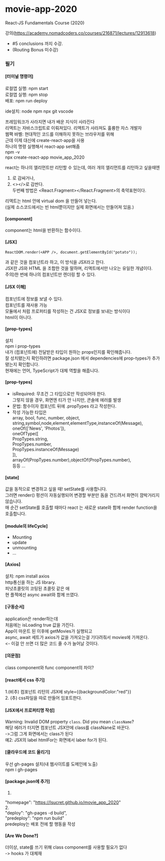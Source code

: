 # movie-app-2020

React-JS Fundamentals Course (2020)

강의(https://academy.nomadcoders.co/courses/216871/lectures/12913618)  
- #5 conclusions 까지 수강.  
- (Routing Bonus 미수강)

### 필기

#### [터미널 명령어]
로컬앱 실행: npm start  
로컬앱 실행: npm stop  
배포: npm run deploy  

ide설치: node npm npx git vscode

프레임워크가 사라지면 내가 배운 지식이 사라진다  
리액트는 자바스크립트로 이뤄져있다. 리액트가 사라져도 훌륭한 자스 개발자  
웹팩 바벨: 현대적인 코드를 이해하지 못하는 브라우저를 위해  
근데 이제 대신에 create-react-app을 사용  
하나의 명령 실행해서 react-app set해줌  
  npm -v  
  npx create-react-app movie_app_2020  


react는 하나의 엘리먼트만 리턴할 수 있는데, 여러 개의 엘리먼트를 리턴하고 싶을때엔  
1. <div></div>로 감싸거나,  
2. <></>로 감싼다.  
   두번째 방법은 <React.Fragment></React.Fragment>의 축약표현이다.  

리액트는 html 안에 virtual dom 을 만들어 넣는다.  
(실제 소스코드에서는 빈 html뿐이지만 실제 화면에서는 만들어져 있음.)  

#### [component]  
component는 html을 반환하는 함수이다.  

#### [JSX]

	ReactDOM.render(<APP />, document.getElementById("potato"));  

<APP /> 과 같은 것을 컴포넌트라 하고, 이 방식을 JSX라고 한다.  
JSX란 JS와 HTML 을 조합한 것을 말하며, 리액트에서만 나오는 유일한 개념이다.  
주의)한 번에 하나의 컴포넌트만 렌더링 할 수 있다.  

#### [JSX 이해]
컴포넌트에 정보를 보낼 수 있다.  
컴포넌트를 재사용 가능  
모듈에서 <Test name="Testtt"> 처럼 프로퍼티를 작성하는 건 JSX로 정보를 보내는 방식이다  
html이 아니다.  

#### [prop-types]
설치  
  npm i prop-types  
내가 (컴포넌트에) 전달받은 타입이 원하는 props인지를 확인해줍니다.  
잘 성치됐는지 확인하려면 package.json 에서 dependencies에 prop-types가 추가됐는지 확인합니다.  
현재에는 언어, TypeScript가 대체 역할을 해줍니다.  

#### [prop-types]
- isRequired: 무조건 그 타입으로만 작성되어야 한다.  
   그렇지 않을 경우, 화면엔 티가 안 나지만, 콘솔에 에러를 발생  
- 문법: 함수이자 컴포넌트 뒤에 .propTypes 라고 작성한다.  
- 작성 가능한 타입은   
	array, bool, func, number, object,  
	string,symbol,node,element,elementType,instanceOf(Message),  
	oneOf(['News', 'Photos']),  
	oneOfType([  
		PropTypes.string,  
		PropTypes.number,  
		PropTypes.instanceOf(Message)  
	  ]),  
	  arrayOf(PropTypes.number),objectOf(PropTypes.number),  
	등등 ...  


#### [state]
값을 동적으로 변경하고 싶을 때!
setState를 사용합니다.  
그러면 render() 펑션이 자동실행되어 변경할 부분만 돔을 건드려서 화면이 깜박거리지 않습니다.  
매 순간 setState를 호출할 때마다 react 는 새로운 state와 함께 render function을 호출합니다.  

#### [module의 lifeCycle]
- Mounting  
- update  
- unmounting  
- ...  

#### [Axios]
설치: npm install axios   
http통신을 하는 JS library.  
피넛초콜릿의 코팅된 초콜릿 같은 애  
현 플젝에선 async await와 함께 쓰였다.  

#### [구동순서]
application은 render하는데  
처음에는 isLoading  true 값을 가진다.  
App이 마운트 된 이후에 getMovies가 실행되고  
async, await 세트가 axios가 값을 가져오는걸 기다려줘서 movies에 가져온다.  
<- 이걸 안 쓰면 더 많은 코드 줄 수가 늘어날 것이다.  

#### [의문점]
class component와 func component의 차이?

#### [react에서 css 주기]
1.(비추) 컴포넌트 리턴의 JSX에 style={{backgroundColor:"red"}}  
2. (추) css파일을 따로 만들어 임포트한다.

#### [JSX에서 프로퍼티명 작성]
Warning: Invalid DOM property `class`. Did you mean `className`?  
해당 에러가 터지면 컴포넌트 JSX안에 class를 classNane로 바꾼다.  
->그럼 그게 화면에서는 class가 된다  
예2: JSX의 label htmlFor는 화면에서 laber for가 된다.

#### [클라우드에 코드 올리기]
우선 gh-pages 설치(내 웹사이트를 도메인에 노출)  
npm i gh-pages  

 
#### [package.json에 추가]
1.   
  "homepage": "https://lsucret.github.io/movie_app_2020"  
2.     
    "deploy": "gh-pages -d build",  
    "predeploy": "npm run build"  
predeploy는 배포 전에 할 행동을 작성  


#### [Are We Done?]
더이상, state를 쓰기 위해 class component를 사용할 필요가 없다   
-> hooks 가 대체재

